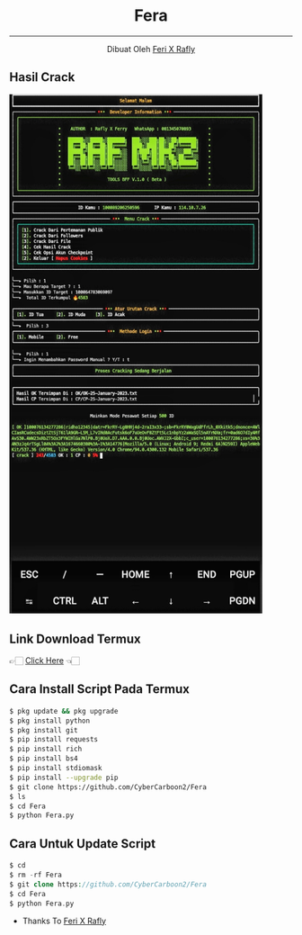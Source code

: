 <h1 align="center">
  Fera
</h1>
<hr>
<p align="center">
  Dibuat Oleh <a href="https://www.facebook.com/smart.danie.3">Feri X Rafly</a>
</p>
<p align="center">

## Hasil Crack
<img src="https://github.com/CyberCarboon2/FileServer/blob/main/fera.jpg" width="450" title="Result" alt="Result">

## Link Download Termux
👉🏻 [Click Here](https://f-droid.org/repo/com.termux_118.apk) 👈🏻

## Cara Install Script Pada Termux
```bash
$ pkg update && pkg upgrade
$ pkg install python
$ pkg install git
$ pip install requests
$ pip install rich
$ pip install bs4
$ pip install stdiomask
$ pip install --upgrade pip
$ git clone https://github.com/CyberCarboon2/Fera
$ ls
$ cd Fera
$ python Fera.py
```

## Cara Untuk Update Script
```php
$ cd
$ rm -rf Fera
$ git clone https://github.com/CyberCarboon2/Fera
$ cd Fera
$ python Fera.py
```
<ul>
<li>
<p>Thanks To <a href="https://www.facebook.com/smart.danie.3">Feri X Rafly</a>
</p>
